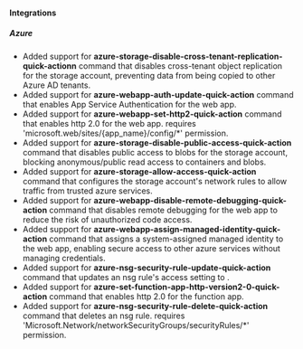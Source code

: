 
#### Integrations

##### Azure

- Added support for **azure-storage-disable-cross-tenant-replication-quick-actionn** command that disables cross-tenant object replication for the storage account, preventing data from being copied to other Azure AD tenants.
- Added support for **azure-webapp-auth-update-quick-action** command that enables App Service Authentication for the web app.
- Added support for **azure-webapp-set-http2-quick-action** command that enables http 2.0 for the web app. requires 'microsoft.web/sites/{app_name}/config/*' permission.
- Added support for **azure-storage-disable-public-access-quick-action** command that disables public access to blobs for the storage account, blocking anonymous/public read access to containers and blobs.
- Added support for **azure-storage-allow-access-quick-action** command that configures the storage account's network rules to allow traffic from trusted azure services.
- Added support for **azure-webapp-disable-remote-debugging-quick-action** command that disables remote debugging for the web app to reduce the risk of unauthorized code access.
- Added support for **azure-webapp-assign-managed-identity-quick-action** command that assigns a system-assigned managed identity to the web app, enabling secure access to other azure services without managing credentials.
- Added support for **azure-nsg-security-rule-update-quick-action** command that updates an nsg rule's access setting to .
- Added support for **azure-set-function-app-http-version2-0-quick-action** command that enables http 2.0 for the function app.
- Added support for **azure-nsg-security-rule-delete-quick-action** command that deletes an nsg rule. requires 'Microsoft.Network/networkSecurityGroups/securityRules/*' permission.
